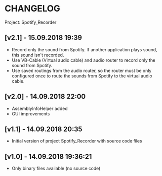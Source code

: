 # CHANGELOG 

Project: Spotify_Recorder

## [v2.1] - 15.09.2018 19:39

- Record only the sound from Spotify. If another application plays sound, this sound isn't recorded.
- Use VB-Cable (Virtual audio cable) and audio router to record only the sound from Spotify.
- Use saved routings from the audio router, so the router must be only configured once to route the sounds from Spotify to the virtual audio cable.

## [v2.0] - 14.09.2018 22:00

- AssemblyInfoHelper added
- GUI improvements

## [v1.1] - 14.09.2018 20:35

- Initial version of project Spotify_Recorder with source code files

## [v1.0] - 14.09.2018 19:36:21

- Only binary files available (no source code)